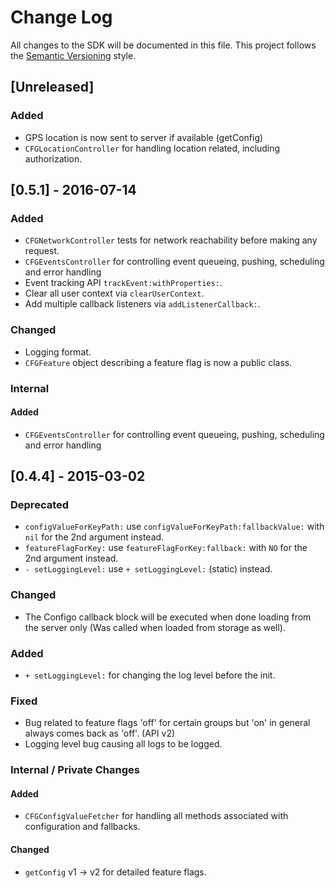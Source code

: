 # Change Log
All changes to the SDK will be documented in this file.
This project follows the [Semantic Versioning](http://semver.org) style.

## [Unreleased]
### Added
- GPS location is now sent to server if available (getConfig)
- `CFGLocationController` for handling location related, including authorization.

## [0.5.1] - 2016-07-14
### Added
- `CFGNetworkController` tests for network reachability before making any request.
- `CFGEventsController` for controlling event queueing, pushing, scheduling and error handling
- Event tracking API `trackEvent:withProperties:`.
- Clear all user context via `clearUserContext`.
- Add multiple callback listeners via `addListenerCallback:`.

### Changed
- Logging format.
- `CFGFeature` object describing a feature flag is now a public class.

### Internal
#### Added
- `CFGEventsController` for controlling event queueing, pushing, scheduling and error handling

## [0.4.4] - 2015-03-02 
### Deprecated
- `configValueForKeyPath:` use `configValueForKeyPath:fallbackValue:` with `nil` for the 2nd argument instead.
- `featureFlagForKey:` use `featureFlagForKey:fallback:` with `NO` for the 2nd argument instead.
- `- setLoggingLevel:` use `+ setLoggingLevel:` (static) instead.

### Changed
- The Configo callback block will be executed when done loading from the server only (Was called when loaded from storage as well).

### Added
- `+ setLoggingLevel:` for changing the log level before the init.

### Fixed
- Bug related to feature flags 'off' for certain groups but 'on' in general always comes back as 'off'. (API v2)
- Logging level bug causing all logs to be logged.

### Internal / Private Changes
#### Added
- `CFGConfigValueFetcher` for handling all methods associated with configuration and fallbacks.

#### Changed
- `getConfig` v1 -> v2 for detailed feature flags.
